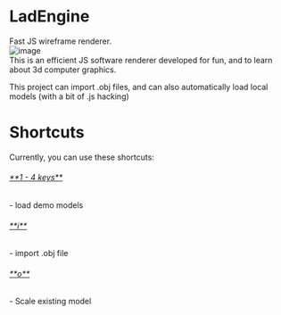 # LadEngine
Fast JS wireframe renderer.
<br>
![image](https://github.com/aladvs/LadEngine/assets/78510667/f9c84241-1047-4427-bbec-b69ec0d83fd9) <br>
This is an efficient JS software renderer developed for fun, and to learn about 3d computer graphics.

This project can import .obj files, and can also automatically load local models (with a bit of .js hacking)

# Shortcuts
Currently, you can use these shortcuts: <br>
<h6><ins>**1 - 4 keys**</ins></h6> - load demo models<br>
<h6><ins>**i**</ins></h6> - import .obj file<br>
<h6><ins>**o**</ins></h6> - Scale existing model<br>
